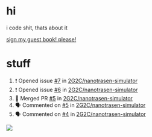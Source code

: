 # hi
i code shit, thats about it

[sign my guest book! please!](https://github.com/Just-a-Unity-Dev/Just-a-Unity-Dev/issues/new?&body=Sign%20my%20guest%20book%20by%20placing%20your%20name%20in%20the%20title,%20how%27d%20you%20get%20to%20this%20page%20and%20why?%20Don%27t%20forget%20you%20have%20an%20entire%20notebook%20in%20your%20hands!)


# stuff
<!--START_SECTION:activity-->
1. ❗️ Opened issue [#7](https://github.com/2G2C/nanotrasen-simulator/issues/7) in [2G2C/nanotrasen-simulator](https://github.com/2G2C/nanotrasen-simulator)
2. ❗️ Opened issue [#6](https://github.com/2G2C/nanotrasen-simulator/issues/6) in [2G2C/nanotrasen-simulator](https://github.com/2G2C/nanotrasen-simulator)
3. 🎉 Merged PR [#5](https://github.com/2G2C/nanotrasen-simulator/pull/5) in [2G2C/nanotrasen-simulator](https://github.com/2G2C/nanotrasen-simulator)
4. 🗣 Commented on [#5](https://github.com/2G2C/nanotrasen-simulator/issues/5) in [2G2C/nanotrasen-simulator](https://github.com/2G2C/nanotrasen-simulator)
5. 🗣 Commented on [#4](https://github.com/2G2C/nanotrasen-simulator/issues/4) in [2G2C/nanotrasen-simulator](https://github.com/2G2C/nanotrasen-simulator)
<!--END_SECTION:activity-->

![](https://github-profile-summary-cards.vercel.app/api/cards/profile-details?username=Just-a-Unity-Dev&theme=solarized_dark)
